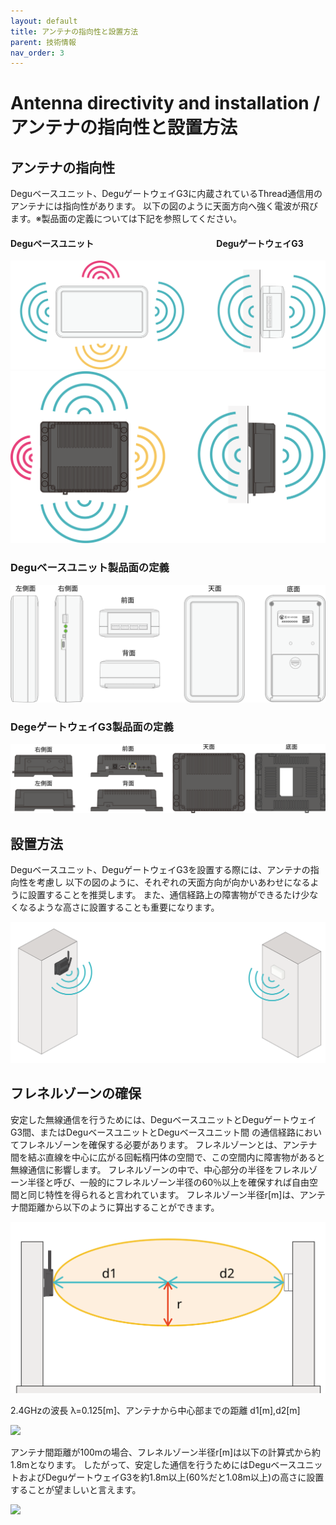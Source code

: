 ```yaml
---
layout: default
title: アンテナの指向性と設置方法
parent: 技術情報
nav_order: 3
---
```


# Antenna directivity and installation / アンテナの指向性と設置方法

## アンテナの指向性

Deguベースユニット、DeguゲートウェイG3に内蔵されているThread通信用のアンテナには指向性があります。
以下の図のように天面方向へ強く電波が飛びます。※製品面の定義については下記を参照してください。

#### Deguベースユニット　　　　　　　　　　　　　　DeguゲートウェイG3
![](images/degu_base_unit_ant_directivity.svg) ![](images/degu_gw_g3_ant_directivity.svg)

### Deguベースユニット製品面の定義

![](images/degu_base_unit_surface.svg)

### DegeゲートウェイG3製品面の定義

![](images/degu_gw_g3_surface.svg)

## 設置方法

Deguベースユニット、DeguゲートウェイG3を設置する際には、アンテナの指向性を考慮し
以下の図のように、それぞれの天面方向が向かいあわせになるように設置することを推奨します。
また、通信経路上の障害物ができるたけ少なくなるような高さに設置することも重要になります。

![](images/degu_installation.svg)

## フレネルゾーンの確保

安定した無線通信を行うためには、DeguベースユニットとDeguゲートウェイG3間、またはDeguベースユニットとDeguベースユニット間
の通信経路においてフレネルゾーンを確保する必要があります。
フレネルゾーンとは、アンテナ間を結ぶ直線を中心に広がる回転楕円体の空間で、この空間内に障害物があると無線通信に影響します。
フレネルゾーンの中で、中心部分の半径をフレネルゾーン半径と呼び、一般的にフレネルゾーン半径の60％以上を確保すれば自由空間と同じ特性を得られると言われています。
フレネルゾーン半径r[m]は、アンテナ間距離から以下のように算出することができます。

![](images/fresnel_zone.svg)

2.4GHzの波長 λ=0.125[m]、アンテナから中心部までの距離 d1[m],d2[m]

<img src="https://latex.codecogs.com/gif.latex?r=\sqrt{\frac{\lambda&space;\times&space;d1\times&space;d2}{d1&plus;d2}}" />

アンテナ間距離が100mの場合、フレネルゾーン半径r[m]は以下の計算式から約1.8mとなります。
したがって、安定した通信を行うためにはDeguベースユニットおよびDeguゲートウェイG3を約1.8m以上(60%だと1.08m以上)の高さに設置することが望ましいと言えます。

<img src="https://latex.codecogs.com/gif.latex?r=\sqrt{\frac{0.125\times&space;50\times&space;50}{50&plus;50}}\fallingdotseq&space;1.8" />
